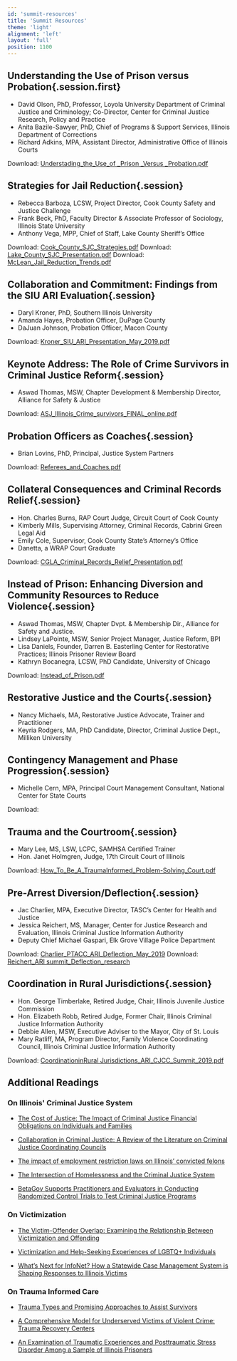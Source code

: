 ```yaml
---
id: 'summit-resources'
title: 'Summit Resources'
theme: 'light'
alignment: 'left'
layout: 'full'
position: 1100
---
```

## Understanding the Use of Prison versus Probation{.session.first}

- David Olson, PhD, Professor, Loyola University Department of Criminal Justice and Criminology; Co-Director, Center for Criminal Justice Research, Policy and Practice
- Anita Bazile-Sawyer, PhD, Chief of Programs & Support Services, Illinois Department of Corrections
- Richard Adkins, MPA, Assistant Director, Administrative Office of Illinois Courts

Download: [Understading_the_Use_of _Prison _Versus _Probation.pdf](/static/Understading_the_Use_of_Prison_Versus_Probation.pdf)

## Strategies for Jail Reduction{.session}
- Rebecca Barboza, LCSW, Project Director, Cook County Safety and Justice Challenge
- Frank Beck, PhD, Faculty Director & Associate Professor of Sociology, Illinois State University
- Anthony Vega, MPP, Chief of Staff, Lake County Sheriff’s Office

Download: [Cook_County_SJC_Strategies.pdf](/Cook_County_SJC_Strategies.pdf)
Download: [Lake_County_SJC_Presentation.pdf](/Lake_County_SJC_Presentation.pdf)
Download: [McLean_Jail_Reduction_Trends.pdf](/Lake_County_SJC_Presentation.pdf)

## Collaboration and Commitment: Findings from the SIU ARI Evaluation{.session}

- Daryl Kroner, PhD, Southern Illinois University
- Amanda Hayes, Probation Officer, DuPage County
- DaJuan Johnson, Probation Officer, Macon County

Download: [Kroner_SIU_ARI_Presentation_May_2019.pdf](/Kroner_SIU_ARI_Presentation_May_2019.pdf)

## Keynote Address: The Role of Crime Survivors in Criminal Justice Reform{.session}

- Aswad Thomas, MSW, Chapter Development & Membership Director, Alliance for Safety & Justice

Download: [ASJ_Illinois_Crime_survivors_FINAL_online.pdf](/ASJ_Illinois_Crime_survivors_FINAL_online.pdf)

## Probation Officers as Coaches{.session}

- Brian Lovins, PhD, Principal, Justice System Partners

Download: [Referees_and_Coaches.pdf](/Referees_and_Coaches.pdf)

## Collateral Consequences and Criminal Records Relief{.session}

- Hon. Charles Burns, RAP Court Judge, Circuit Court of Cook County
- Kimberly Mills, Supervising Attorney, Criminal Records, Cabrini Green Legal Aid
- Emily Cole, Supervisor, Cook County State’s Attorney’s Office
- Danetta, a WRAP Court Graduate

Download: [CGLA_Criminal_Records_Relief_Presentation.pdf](/CGLA_Criminal_Records_Relief_Presentation.pdf)

## Instead of Prison: Enhancing Diversion and Community Resources to Reduce Violence{.session}

- Aswad Thomas, MSW, Chapter Dvpt. & Membership Dir., Alliance for Safety and Justice.
- Lindsey LaPointe, MSW, Senior Project Manager, Justice Reform, BPI
- Lisa Daniels, Founder, Darren B. Easterling Center for Restorative Practices; Illinois Prisoner Review Board
- Kathryn Bocanegra, LCSW, PhD Candidate, University of Chicago

Download: [Instead_of_Prison.pdf](/Instead_of_Prison.pdf)

## Restorative Justice and the Courts{.session}
- Nancy Michaels, MA, Restorative Justice Advocate, Trainer and Practitioner
- Keyria Rodgers, MA, PhD Candidate, Director, Criminal Justice Dept., Milliken University

## Contingency Management and Phase Progression{.session}
- Michelle Cern, MPA, Principal Court Management Consultant, National Center for State Courts

Download:

## Trauma and the Courtroom{.session}
- Mary Lee, MS, LSW, LCPC, SAMHSA Certified Trainer
- Hon. Janet Holmgren, Judge, 17th Circuit Court of Illinois

Download: [How_To_Be_A_TraumaInformed_Problem-Solving_Court.pdf](/How_To_Be_A_TraumaInformed_Problem-Solving_Court.pdf)

## Pre-Arrest Diversion/Deflection{.session}
- Jac Charlier, MPA, Executive Director, TASC’s Center for Health and Justice
- Jessica Reichert, MS, Manager, Center for Justice Research and Evaluation, Illinois Criminal Justice Information Authority
- Deputy Chief Michael Gaspari, Elk Grove Village Police Department

Download: [Charlier_PTACC_ARI_Deflection_May_2019](/Charlier_PTACC_ARI_Deflection_May_2019)
Download: [Reichert_ARI summit_Deflection_research](/Reichert_ARIsummit_Deflection_research.pdf)

## Coordination in Rural Jurisdictions{.session}
- Hon. George Timberlake, Retired Judge, Chair, Illinois Juvenile Justice Commission
- Hon. Elizabeth Robb, Retired Judge, Former Chair, Illinois Criminal Justice Information Authority
- Debbie Allen, MSW, Executive Adviser to the Mayor, City of St. Louis
- Mary Ratliff, MA, Program Director, Family Violence Coordinating Council, Illinois Criminal Justice Information Authority

Download: [CoordinationinRural Jurisdictions_ARI_CJCC_Summit_2019.pdf](/CoordinationinRuralJurisdictions_ARI_CJCC_Summit_2019.pdf)

## Additional Readings

### On Illinois' Criminal Justice System

- [The Cost of Justice: The Impact of Criminal Justice Financial Obligations on Individuals and Families](http://www.icjia.state.il.us/articles/the-cost-of-justice-the-impact-of-criminal-justice-financial-obligations-on-individuals-and-families)

- [Collaboration in Criminal Justice: A Review of the Literature on Criminal Justice Coordinating Councils](http://www.icjia.state.il.us/articles/collaboration-in-criminal-justice-a-review-of-the-literature-on-criminal-justice-coordinating-councils)

- [The impact of employment restriction laws on Illinois’ convicted felons](http://www.icjia.state.il.us/articles/the-impact-of-employment-restriction-laws-on-illinois-convicted-felons)

- [The Intersection of Homelessness and the Criminal Justice System](http://www.icjia.state.il.us/articles/the-intersection-of-homelessness-and-the-criminal-justice-system)

- [BetaGov Supports Practitioners and Evaluators in Conducting Randomized Control Trials to Test Criminal Justice Programs](http://www.icjia.state.il.us/articles/betagov-supports-practitioners-and-evaluators-in-conducting-randomized-control-trials-to-test-criminal-justice-programs)


### On Victimization

- [The Victim-Offender Overlap: Examining the Relationship Between Victimization and Offending](http://www.icjia.state.il.us/articles/the-victim-offender-overlap-examining-the-relationship-between-victimization-and-offending)

- [Victimization and Help-Seeking Experiences of LGBTQ+ Individuals](http://www.icjia.state.il.us/articles/victimization-and-help-seeking-experiences-of-lgbtq-individuals)

- [What’s Next for InfoNet? How a Statewide Case Management System is Shaping Responses to Illinois Victims](http://www.icjia.state.il.us/articles/what-s-next-for-infonet-how-a-statewide-case-management-system-is-shaping-responses-to-illinois-victims)


### On Trauma Informed Care

- [Trauma Types and Promising Approaches to Assist Survivors](http://www.icjia.state.il.us/articles/trauma-types-and-promising-approaches-to-assist-survivors)

- [A Comprehensive Model for Underserved Victims of Violent Crime: Trauma Recovery Centers](http://www.icjia.state.il.us/articles/a-comprehensive-model-for-underserved-victims-of-violent-crime-trauma-recovery-centers)

- [An Examination of Traumatic Experiences and Posttraumatic Stress Disorder Among a Sample of Illinois Prisoners](http://www.icjia.state.il.us/articles/an-examination-of-traumatic-experiences-and-posttraumatic-stress-disorder-among-a-sample-of-illinois-prisoners)



